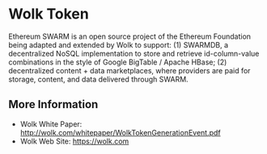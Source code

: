# Wolk Token

Ethereum SWARM is an open source project of the Ethereum Foundation being adapted and extended by Wolk to support: (1) SWARMDB, a decentralized NoSQL implementation to store and retrieve id-column-value combinations in the style of Google BigTable / Apache HBase; (2) decentralized content + data marketplaces, where providers are paid for storage, content, and data delivered through SWARM. 

## More Information
* Wolk White Paper: http://wolk.com/whitepaper/WolkTokenGenerationEvent.pdf
* Wolk Web Site: https://wolk.com
